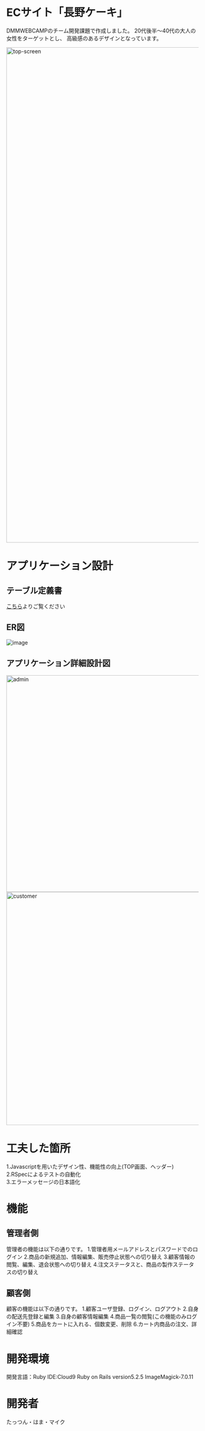 #  ECサイト「長野ケーキ」

DMMWEBCAMPのチーム開発課題で作成しました。
20代後半〜40代の大人の女性をターゲットとし、
高級感のあるデザインとなっています。

<img width="1296" alt="top-screen" src="https://user-images.githubusercontent.com/78312000/119145425-96008d00-ba84-11eb-91fc-5e0ef8a847ed.png">

# アプリケーション設計
## テーブル定義書
[こちら](https://docs.google.com/spreadsheets/d/1O7NMBC0LyCQ3NQarhvakCtur5A0rcf-RoBIvrxzBXkM/edit?usp=sharing)よりご覧ください

## ER図
![image](https://user-images.githubusercontent.com/78312000/119122111-229d5200-ba69-11eb-8722-119ac1c7e103.png)

## アプリケーション詳細設計図

<img width="567" alt="admin" src="https://user-images.githubusercontent.com/78312000/119119428-254a7800-ba66-11eb-938e-21dad4855472.png">

<img width="610" alt="customer" src="https://user-images.githubusercontent.com/78312000/119121828-d7833f00-ba68-11eb-93c9-a7b4925e9281.png">

# 工夫した箇所
1.Javascriptを用いたデザイン性、機能性の向上(TOP画面、ヘッダー)  
2.RSpecによるテストの自動化  
3.エラーメッセージの日本語化

# 機能
## 管理者側

管理者の機能は以下の通りです。
1.管理者用メールアドレスとパスワードでのログイン
2.商品の新規追加、情報編集、販売停止状態への切り替え
3.顧客情報の閲覧、編集、退会状態への切り替え
4.注文ステータスと、商品の製作ステータスの切り替え

## 顧客側

顧客の機能は以下の通りです。
1.顧客ユーザ登録、ログイン、ログアウト
2.自身の配送先登録と編集
3.自身の顧客情報編集
4.商品一覧の閲覧(この機能のみログイン不要)
5.商品をカートに入れる、個数変更、削除
6.カート内商品の注文、詳細確認

# 開発環境

開発言語：Ruby
IDE:Cloud9
Ruby on Rails version5.2.5
ImageMagick-7.0.11

# 開発者

たっつん・はま・マイク
